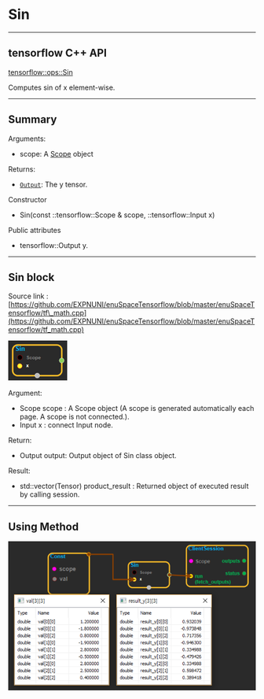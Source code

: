 # Sin

---

## tensorflow C++ API

[tensorflow::ops::Sin](https://www.tensorflow.org/api_docs/cc/class/tensorflow/ops/sin)

Computes sin of x element-wise.

---

## Summary

Arguments:

* scope: A [Scope](https://www.tensorflow.org/api_docs/cc/class/tensorflow/scope.html#classtensorflow_1_1_scope) object

Returns:

* [`Output`](https://www.tensorflow.org/api_docs/cc/class/tensorflow/output.html#classtensorflow_1_1_output): The y tensor.

Constructor

* Sin\(const ::tensorflow::Scope & scope, ::tensorflow::Input x\) 

Public attributes

* tensorflow::Output y.

---

## Sin block

Source link : [https://github.com/EXPNUNI/enuSpaceTensorflow/blob/master/enuSpaceTensorflow/tf\_math.cpp](https://github.com/EXPNUNI/enuSpaceTensorflow/blob/master/enuSpaceTensorflow/tf_math.cpp)

![](/assets/math_Sin_Symbol.png)

Argument:

* Scope scope : A Scope object \(A scope is generated automatically each page. A scope is not connected.\).
* Input x : connect  Input node.

Return:

* Output output: Output object of Sin class object.

Result:

* std::vector\(Tensor\) product\_result : Returned object of executed result by calling session.

---

## Using Method

![](/assets/math_Sin_Method.png)

